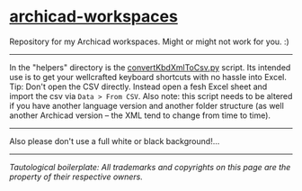 # [archicad-workspaces](https://github.com/runxel/archicad-workspaces)
Repository for my Archicad workspaces. Might or might not work for you. :)

---

In the "helpers" directory is the [convertKbdXmlToCsv.py](/helpers/convertKbdXmlToCsv.py) script. Its intended use is to get your wellcrafted keyboard shortcuts with no hassle into Excel. Tip: Don't open the CSV directly. Instead open a fesh Excel sheet and import the csv via `Data > From CSV`.
Also note: this script needs to be altered if you have another language version and another folder structure (as well another Archicad version – the XML tend to change from time to time).

---

Also please don't use a full white or black background!...

---

_Tautological boilerplate: All trademarks and copyrights on this page are the property of their respective owners._